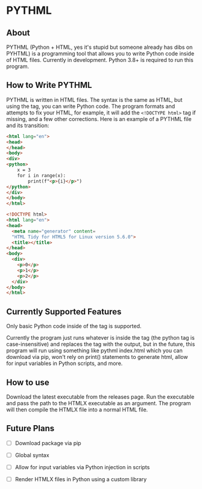 # PYTHML

## About

PYTHML (Python + HTML, yes it's stupid but someone already has dibs on PYHTML) is a programming tool that allows you to write Python code inside of HTML files. Currently in development. Python 3.8+ is required to run this program.

## How to Write PYTHML

PYTHML is written in HTML files. The syntax is the same as HTML, but using the <python> tag, you can write Python code. The program formats and attempts to fix your HTML, for example, it will add the `<!DOCTYPE html>` tag if missing, and a few other corrections. Here is an example of a PYTHML file and its transition:

```html
<html lang="en">
<head>
</head>
<body>
<div>
<python>
    x = 3
    for i in range(x):
        print(f"<p>{i}</p>")
</python>
</div>
</body>
</html>
```


```html
<!DOCTYPE html>
<html lang="en">
<head>
  <meta name="generator" content=
  "HTML Tidy for HTML5 for Linux version 5.6.0">
  <title></title>
</head>
<body>
  <div>
    <p>0</p>
    <p>1</p>
    <p>2</p>
  </div>
</body>
</html>
```

## Currently Supported Features
Only basic Python code inside of the <python> tag is supported. 

Currently the program just runs whatever is inside the <python> tag (the python tag is case-insensitive) and replaces the tag with the output, but in the future, this program will run using something like pythml index.html which you can download via pip, won't rely on print() statements to generate html, allow for input variables in Python scripts, and more.

## How to use

Download the latest executable from the releases page. Run the executable and pass the path to the HTMLX executable as an argument. The program will then compile the HTMLX file into a normal HTML file.

## Future Plans

- [ ] Download package via pip
- [ ] Global syntax
- [ ] Allow for input variables via Python injection in scripts
- [ ] Render HTMLX files in Python using a custom library



